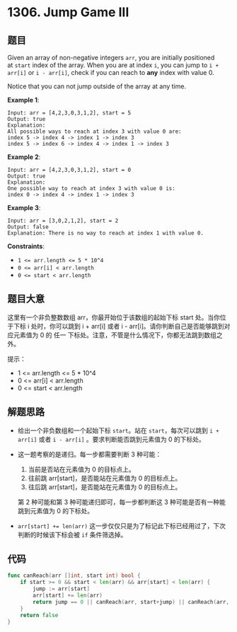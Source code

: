 # 1306. Jump Game III


## 题目

Given an array of non-negative integers `arr`, you are initially positioned at `start` index of the array. When you are at index `i`, you can jump to `i + arr[i]` or `i - arr[i]`, check if you can reach to **any** index with value 0.

Notice that you can not jump outside of the array at any time.

**Example 1**:

```
Input: arr = [4,2,3,0,3,1,2], start = 5
Output: true
Explanation: 
All possible ways to reach at index 3 with value 0 are: 
index 5 -> index 4 -> index 1 -> index 3 
index 5 -> index 6 -> index 4 -> index 1 -> index 3
```

**Example 2**:

```
Input: arr = [4,2,3,0,3,1,2], start = 0
Output: true 
Explanation: 
One possible way to reach at index 3 with value 0 is: 
index 0 -> index 4 -> index 1 -> index 3
```

**Example 3**:

```
Input: arr = [3,0,2,1,2], start = 2
Output: false
Explanation: There is no way to reach at index 1 with value 0.
```

**Constraints**:

- `1 <= arr.length <= 5 * 10^4`
- `0 <= arr[i] < arr.length`
- `0 <= start < arr.length`


## 题目大意

这里有一个非负整数数组 arr，你最开始位于该数组的起始下标 start 处。当你位于下标 i 处时，你可以跳到 i + arr[i] 或者 i - arr[i]。请你判断自己是否能够跳到对应元素值为 0 的 任一 下标处。注意，不管是什么情况下，你都无法跳到数组之外。

提示：

- 1 <= arr.length <= 5 * 10^4
- 0 <= arr[i] < arr.length
- 0 <= start < arr.length


## 解题思路

- 给出一个非负数组和一个起始下标 `start`。站在 `start`，每次可以跳到 `i + arr[i]` 或者 `i - arr[i]` 。要求判断能否跳到元素值为 0 的下标处。
- 这一题考察的是递归。每一步都需要判断 3 种可能：
    1. 当前是否站在元素值为 0 的目标点上。
    2. 往前跳 arr[start]，是否能站在元素值为 0 的目标点上。
    3. 往后跳 arr[start]，是否能站在元素值为 0 的目标点上。

    第 2 种可能和第 3 种可能递归即可，每一步都判断这 3 种可能是否有一种能跳到元素值为 0 的下标处。

- `arr[start] += len(arr)`  这一步仅仅只是为了标记此下标已经用过了，下次判断的时候该下标会被 `if` 条件筛选掉。

## 代码

```go
func canReach(arr []int, start int) bool {
	if start >= 0 && start < len(arr) && arr[start] < len(arr) {
		jump := arr[start]
		arr[start] += len(arr)
		return jump == 0 || canReach(arr, start+jump) || canReach(arr, start-jump)
	}
	return false
}
```